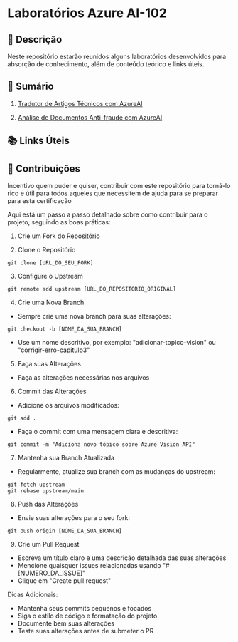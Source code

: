 # Laboratórios Azure AI-102

## 📒 Descrição
Neste repositório estarão reunidos alguns laboratórios desenvolvidos para absorção de conhecimento, além de conteúdo teórico e links úteis. 

## 📝 Sumário
1. [Tradutor de Artigos Técnicos com AzureAI](https://github.com/wilsondesouza/labs-ai102/tree/master/1.%20Tradutor_Artigos-Tecnicos_AzureAI)

2. [Análise de Documentos Anti-fraude com AzureAI](https://github.com/wilsondesouza/labs-ai102/tree/master/2.%20Analise_Documentos_Anti-fraude_AzureAI)

## 📚 Links Úteis 


## 🤝 Contribuições

Incentivo quem puder e quiser, contribuir com este repositório para torná-lo rico e útil para todos aqueles que necessitem de ajuda para se preparar para esta certificação

Aqui está um passo a passo detalhado sobre como contribuir para o projeto, seguindo as boas práticas:

1. Crie um Fork do Repositório

2. Clone o Repositório 
```
git clone [URL_DO_SEU_FORK]
```

3. Configure o Upstream
```
git remote add upstream [URL_DO_REPOSITORIO_ORIGINAL]
```

4. Crie uma Nova Branch
- Sempre crie uma nova branch para suas alterações:
```
git checkout -b [NOME_DA_SUA_BRANCH]
```
- Use um nome descritivo, por exemplo: "adicionar-topico-vision" ou "corrigir-erro-capitulo3"

5. Faça suas Alterações
- Faça as alterações necessárias nos arquivos

6. Commit das Alterações
- Adicione os arquivos modificados:
```
git add .
```
- Faça o commit com uma mensagem clara e descritiva:
```
git commit -m "Adiciona novo tópico sobre Azure Vision API"
```

7. Mantenha sua Branch Atualizada
- Regularmente, atualize sua branch com as mudanças do upstream:
```
git fetch upstream
git rebase upstream/main
```

8. Push das Alterações
- Envie suas alterações para o seu fork:
```
git push origin [NOME_DA_SUA_BRANCH]
```

9. Crie um Pull Request
- Escreva um título claro e uma descrição detalhada das suas alterações
- Mencione quaisquer issues relacionadas usando "#[NUMERO_DA_ISSUE]"
- Clique em "Create pull request"

Dicas Adicionais:
- Mantenha seus commits pequenos e focados
- Siga o estilo de código e formatação do projeto
- Documente bem suas alterações
- Teste suas alterações antes de submeter o PR
